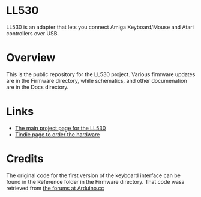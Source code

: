 # LL530
LL530 is an adapter that lets you connect Amiga Keyboard/Mouse and Atari controllers over USB.

# Overview

This is the public repository for the LL530 project.  Various firmware updates are in the Firmware directory, while
schematics, and other documenation are in the Docs directory.

# Links

- [The main project page for the LL530](http://umlautllama.com/ll530)
- [Tindie page to order the hardware](https://www.tindie.com/products/BleuLlama/ll530-amiga-keyboard-and-controller-usb-widget/)

# Credits

The original code for the first version of the keyboard interface can be found in the Reference folder in the Firmware
directory.  That code wasa retrieved from [the forums at Arduino.cc](http://forum.arduino.cc/index.php?topic=139358.0)
